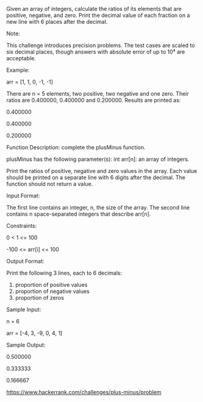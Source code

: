 Given an array of integers, calculate the ratios of its elements that are positive,
negative, and zero. Print the decimal value of each fraction on a new line with
6 places after the decimal.

Note:

This challenge introduces precision problems.
The test cases are scaled to six decimal places,
though answers with absolute error of up to 10⁴ are acceptable.

Example:

arr = [1, 1, 0, -1, -1]

There are n = 5 elements, two positive, two negative and one zero.
Their ratios are 0.400000, 0.400000 and 0.200000. Results are printed as:

0.400000

0.400000

0.200000

Function Description: complete the plusMinus function.

plusMinus has the following parameter(s): int arr[n]: an array of integers.

Print the ratios of positive, negative and zero values in the array.
Each value should be printed on a separate line with 6 digits after the decimal.
The function should not return a value.

Input Format:

The first line contains an integer, n, the size of the array.
The second line contains n space-separated integers that describe arr[n].

Constraints:

0 < 1 <= 100

-100 <= arr[i] <= 100

Output Format:

Print the following 3 lines, each to 6 decimals:

1. proportion of positive values
2. proportion of negative values
3. proportion of zeros

Sample Input:

n = 6

arr = [-4, 3, -9, 0, 4, 1]

Sample Output:

0.500000

0.333333

0.166667

https://www.hackerrank.com/challenges/plus-minus/problem
